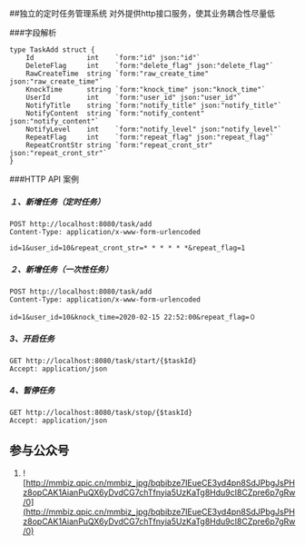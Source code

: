 ##独立的定时任务管理系统
对外提供http接口服务，使其业务耦合性尽量低


###字段解析
```
type TaskAdd struct {
    Id             int    `form:"id" json:"id"`  
	DeleteFlag     int    `form:"delete_flag" json:"delete_flag"`
	RawCreateTime  string `form:"raw_create_time" json:"raw_create_time"`
	KnockTime      string `form:"knock_time" json:"knock_time"`
	UserId         int    `form:"user_id" json:"user_id"`
	NotifyTitle    string `form:"notify_title" json:"notify_title"`
	NotifyContent  string `form:"notify_content" json:"notify_content"`
	NotifyLevel    int    `form:"notify_level" json:"notify_level"`
	RepeatFlag     int    `form:"repeat_flag" json:"repeat_flag"`
	RepeatCrontStr string `form:"repeat_cront_str" json:"repeat_cront_str"`
}

```
###HTTP API 案例
##### １、新增任务（定时任务）
```
POST http://localhost:8080/task/add
Content-Type: application/x-www-form-urlencoded

id=1&user_id=10&repeat_cront_str=* * * * * *&repeat_flag=1
```

##### ２、新增任务（一次性任务）
```
POST http://localhost:8080/task/add
Content-Type: application/x-www-form-urlencoded

id=1&user_id=10&knock_time=2020-02-15 22:52:00&repeat_flag=０
```

##### 3、开启任务
```
GET http://localhost:8080/task/start/{$taskId}
Accept: application/json

```

##### 4、暂停任务

```
GET http://localhost:8080/task/stop/{$taskId}
Accept: application/json

```


## 参与公众号

1. ![http://mmbiz.qpic.cn/mmbiz_jpg/bqbibze7IEueCE3yd4pn8SdJPbgJsPHz8opCAK1AianPuQX6yDvdCG7chTfnyia5UzKaTg8Hdu9cI8CZpre6p7gRw/0](http://mmbiz.qpic.cn/mmbiz_jpg/bqbibze7IEueCE3yd4pn8SdJPbgJsPHz8opCAK1AianPuQX6yDvdCG7chTfnyia5UzKaTg8Hdu9cI8CZpre6p7gRw/0)
```javascript
  
```